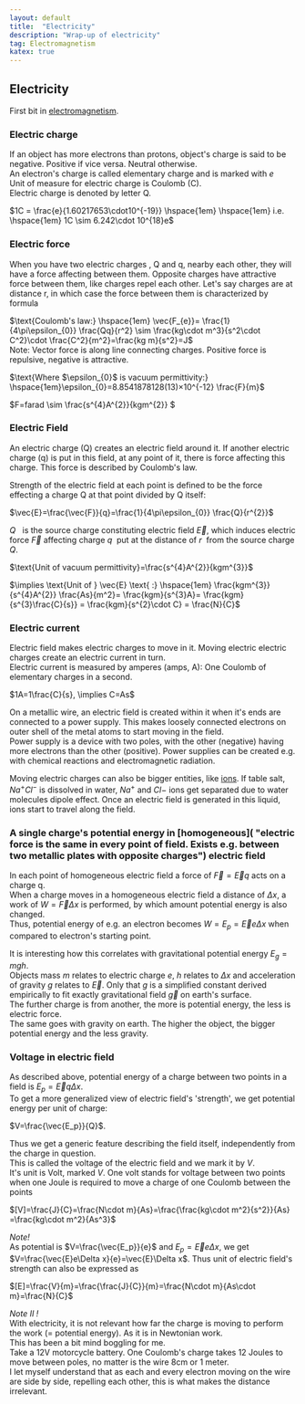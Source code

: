 ```yaml
---
layout: default
title:  "Electricity"
description: "Wrap-up of electricity"
tag: Electromagnetism
katex: true
---
```


## Electricity

First bit in [electromagnetism](../../../2022/09/18/electromagnetism).

### Electric charge
If an object has more electrons than protons, object's charge is said to be negative. Positive if vice versa. Neutral otherwise.  
An electron's charge is called elementary charge and is marked with $e$  
Unit of measure for electric charge is Coulomb (C).  
Electric charge is denoted by letter Q.

$1C = \frac{e}{1.60217653\cdot10^{-19}} \hspace{1em} \hspace{1em} i.e. \hspace{1em} 1C \sim 6.242\cdot 10^{18}e$

### Electric force
When you have two electric charges , Q and q, nearby each other, they will have a force affecting between them. Opposite charges have attractive force between them, like charges repel each other. Let's say charges are at distance r, in which case the force between them is characterized by formula

<a name="coulombslaw"></a>
$\text{Coulomb's law:} \hspace{1em} \vec{F_{e}}= \frac{1}{4\pi\epsilon_{0}} \frac{Qq}{r^2}  \sim  \frac{kg\cdot m^3}{s^2\cdot C^2}\cdot \frac{C^2}{m^2}=\frac{kg m}{s^2}=J$  
Note: Vector force is along line connecting charges. Positive force is repulsive, negative is attractive.

$\text{Where $\epsilon_{0}$ is vacuum permittivity:} \hspace{1em}\epsilon_{0}=8.8541878128(13)×10^{-12} \frac{F}{m}$

$F=farad \sim \frac{s^{4}A^{2}}{kgm^{2}} $


### Electric Field
An electric charge (Q) creates an electric field around it.
If another electric charge (q) is put in this field, at any point of it, there is force affecting this charge. This force is described by Coulomb's law.
  
Strength of the electric field at each  point is defined to be the force effecting a charge Q at that point divided by Q itself:  

$\vec{E}=\frac{\vec{F}}{q}=\frac{1}{4\pi\epsilon_{0}} \frac{Q}{r^{2}}$

*Q* &nbsp; is the source charge constituting electric field $\vec{E}$, which induces electric force $\vec{F}$ affecting charge *q*&nbsp; put at the distance of *r*&nbsp; from the source charge *Q*.

$\text{Unit of vacuum permittivity}=\frac{s^{4}A^{2}}{kgm^{3}}$

$\implies \text{Unit of } \vec{E} \text{ :} \hspace{1em} \frac{kgm^{3}}{s^{4}A^{2}} \frac{As}{m^2}= \frac{kgm}{s^{3}A}=
\frac{kgm}{s^{3}\frac{C}{s}} = \frac{kgm}{s^{2}\cdot C} = \frac{N}{C}$ 

### Electric current
Electric field makes electric charges to move in it. Moving electric electric charges create an electric current in turn.  
Electric current is measured by amperes (amps, A): One Coulomb of elementary charges in a second.

$1A=1\frac{C}{s}, \implies C=As$

On a metallic wire, an electric field is created within it when it's ends are connected to a power supply. This makes loosely connected electrons on outer shell of the metal atoms to start moving in the field.   
Power supply is a device with two poles, with the other (negative) having more electrons than the other (positive). Power supplies can be created e.g. with chemical reactions and electromagnetic radiation.

Moving electric charges can also be bigger entities, like [ions](../../../2022/09/20/ions.html). If table salt, $Na^+ Cl^-$ is dissolved in water, $Na^+$ and $Cl-$ ions get separated due to water molecules dipole effect. Once an electric field is generated in this liquid, ions start to travel along the field.
 
### A single charge's potential energy in [homogeneous]( "electric force is the same in every point of field. Exists e.g. between two metallic plates with opposite charges") electric field
In each point of homogeneous electric field a force of $\vec{F}=\vec{E}q$ acts on a charge q.  
When a charge moves in a homogeneous electric field a distance of $\Delta x$, a work of 
$W=\vec{F}\Delta x$ is performed, by which amount potential energy is also changed.  
Thus, potential energy of e.g. an electron becomes $W=E_p=\vec{E}e\Delta x$ when compared to electron's starting point.  

It is interesting how this correlates with gravitational potential energy $E_g=mgh$.  
Objects mass $m$ relates to electric charge $e$, $h$ relates to $\Delta x$ and acceleration of gravity $g$ relates to $\vec{E}$. Only that $g$ is a simplified constant derived empirically to fit exactly gravitational field $\vec{g}$ on earth's surface.  
The further charge is from another, the more is potential energy, the less is electric force.  
The same goes with gravity on earth. The higher the object, the bigger potential energy and the less gravity.

### Voltage in electric field
As described above, potential energy of a charge between two points in a field is $E_p=\vec{E}q\Delta x$.  
To get a more generalized view of electric field's 'strength', we get potential energy per unit of charge:  

$V=\frac{\vec{E_p}}{Q}$.  

Thus we get a generic feature describing the field itself, independently from the charge in question.  
This is called the voltage of the electric field and we mark it by $V$.  
It's unit is Volt, marked $V$. One volt stands for voltage between two points when one Joule is required to move a charge of one Coulomb between the points 

$[V]=\frac{J}{C}=\frac{N\cdot m}{As}=\frac{\frac{kg\cdot m^2}{s^2}}{As}
=\frac{kg\cdot m^2}{As^3}$

_Note!_  
As potential is $V=\frac{\vec{E_p}}{e}$ and $E_p=\vec{E}e\Delta x$, we get $V=\frac{\vec{E}e\Delta x}{e}=\vec{E}\Delta x$. 
Thus unit of electric field's strength can also be expressed as

$[E]=\frac{V}{m}=\frac{\frac{J}{C}}{m}=\frac{N\cdot m}{As\cdot m}=\frac{N}{C}$

_Note II !_  
With electricity, it is not relevant how far the charge is moving to perform the work (= potential energy). As it is in Newtonian work.  
This has been a bit mind boggling for me.  
Take a 12V motorcycle battery. One Coulomb's charge takes 12 Joules to move between poles, no matter is the wire 8cm or 1 meter.  
I let myself understand that as each and every electron moving on the wire are side by side, repelling each other, this is what makes the distance irrelevant.

